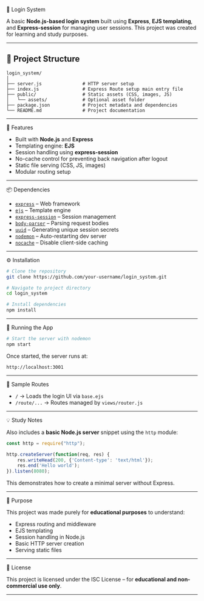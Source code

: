🔐 Login System

A basic **Node.js-based login system** built using **Express**, **EJS templating**, and **Express-session** for managing user sessions. This project was created for learning and study purposes.

---

## 📁 Project Structure

```
login_system/
│
├── server.js               # HTTP server setup
├── index.js                # Express Route setup main entry file
├── public/                 # Static assets (CSS, images, JS)
│   └── assets/             # Optional asset folder
├── package.json            # Project metadata and dependencies
└── README.md               # Project documentation
```

---

🚀 Features

* Built with **Node.js** and **Express**
* Templating engine: **EJS**
* Session handling using **express-session**
* No-cache control for preventing back navigation after logout
* Static file serving (CSS, JS, images)
* Modular routing setup

---

📦 Dependencies

* [`express`](https://www.npmjs.com/package/express) – Web framework
* [`ejs`](https://www.npmjs.com/package/ejs) – Template engine
* [`express-session`](https://www.npmjs.com/package/express-session) – Session management
* [`body-parser`](https://www.npmjs.com/package/body-parser) – Parsing request bodies
* [`uuid`](https://www.npmjs.com/package/uuid) – Generating unique session secrets
* [`nodemon`](https://www.npmjs.com/package/nodemon) – Auto-restarting dev server
* [`nocache`](https://www.npmjs.com/package/nocache) – Disable client-side caching

---

⚙️ Installation

```bash
# Clone the repository
git clone https://github.com/your-username/login_system.git

# Navigate to project directory
cd login_system

# Install dependencies
npm install
```

---

🧪 Running the App

```bash
# Start the server with nodemon
npm start
```

Once started, the server runs at:

```
http://localhost:3001
```

---

📄 Sample Routes

* `/` → Loads the login UI via `base.ejs`
* `/route/...` → Routes managed by `views/router.js`

---

💡 Study Notes

Also includes a **basic Node.js server** snippet using the `http` module:

```js
const http = require("http");

http.createServer(function(req, res) {
    res.writeHead(200, {'Content-type': 'text/html'});
    res.end('Hello world');
}).listen(8080);
```

This demonstrates how to create a minimal server without Express.

---

🧠 Purpose

This project was made purely for **educational purposes** to understand:

* Express routing and middleware
* EJS templating
* Session handling in Node.js
* Basic HTTP server creation
* Serving static files

---

📜 License

This project is licensed under the ISC License – for **educational and non-commercial use only**.

---
